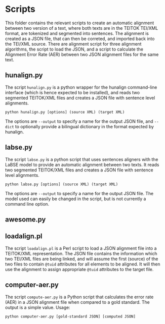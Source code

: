 # Scripts

This folder contains the relevant scripts to create an automatic alignment between two version of a text, 
where both texts are in the TEITOK TEI/XML format, are tokenized and segmented into sentences. The alignment
is created as a JSON file, that can then be correted, and imported back into the TEI/XML source. There are 
alignment script for three alignment algorithms, the script to load the JSON, and a script to calculate the 
Alignment Error Rate (AER) between two JSON alignment files for the same text.

## hunalign.py

The script `hunalign.py` is a python wrapper for the hunalign command-line interface (which is hence expected 
to be installed), and reads two segmented TEITOK/XML files and creates a JSON file with sentence level 
alignments.

```python hunalign.py [options] (source XML) (target XML)```

The options are `--output` to specify a name for the output JSON file, and `--dict` to optionally provide a bilingual
dictionary in the format expected by hunalign.


## labse.py

The script `labse.py` is a python script that uses sentences aligners with the LaBSE model to provide an automatic 
alignment between two texts. 
It reads two segmented TEITOK/XML files and creates a JSON file with sentence level alignments. 

```python labse.py [options] (source XML) (target XML)```

The options are `--output` to specify a name for the output JSON file. The model used 
can easily be changed in the script, but is not currently a command line option.

## awesome.py


## loadalign.pl

The script `loadalign.pl` is a Perl script to load a JSON alignment file into a TEITOK/XML representation. The JSON 
file contains the information which two TEI/XML files are being linked, and will assume the first (source) of the two files
to contain `@tuid` attributes for all elements to be aligned. It will then use the alignment to assign appropriate `@tuid` attributes to the target file.

## computer-aer.py

The script `compute-aer.py` is a Python script that calculates the error rate (AER) in a JSON alignment file when
compared to a gold standard. The output is a simple value. Usage:

```python computer-aer.py [gold-standard JSON] [computed JSON]```
